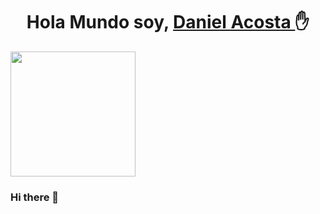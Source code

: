 <div align="center">
  <h1 align="center"> Hola Mundo soy, <a href=""> Daniel Acosta </a>✋</h1>
</div>
<img src="https://previews.123rf.com/images/naypong/naypong1610/naypong161000125/63895553-tecnolog%C3%ADa-fondos.jpg" height="200px"/>

### Hi there 👋

<!--


Here are some ideas to get you started:

- 🔭 I’m currently working on ...
- 🌱 I’m currently learning ...
- 👯 I’m looking to collaborate on ...
- 🤔 I’m looking for help with ...
- 💬 Ask me about ...
- 📫 How to reach me: ...
- 😄 Pronouns: ...
- ⚡ Fun fact: ...
-->

